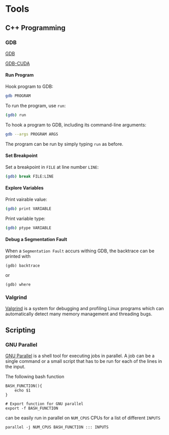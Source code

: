 # Tools


## C++ Programming

### GDB

[GDB](https://www.gnu.org/software/gdb/)

[GDB-CUDA]()

#### Run Program

Hook program to GDB:
```bash
gdb PROGRAM
```

To run the program, use `run`:
```bash
(gdb) run
```

To hook a program to GDB, including its command-line arguments:
```bash
gdb --args PROGRAM ARGS
```
The program can be run by simply typing `run` as before.

#### Set Breakpoint

Set a breakpoint in `FILE` at line number `LINE`:
```bash
(gdb) break FILE:LINE
```

#### Explore Variables

Print vairable value:

```bash
(gdb) print VARIABLE
```

Print variable type:

```bash
(gdb) ptype VARIABLE
```

#### Debug a Segmentation Fault

When a `Segmentation Fault` accurs withing GDB, the backtrace can be printed with
```
(gdb) backtrace
```
or
```
(gdb) where
```

### Valgrind

[Valgrind](http://valgrind.org/) is a system for debugging and profiling Linux programs which can automatically detect many memory management and threading bugs.


## Scripting

### GNU Parallel

[GNU Parallel](https://www.gnu.org/software/parallel/) is a shell tool for executing jobs in parallel. A job can be a single command or a small script that has to be run for each of the lines in the input.

The following bash function
```
BASH_FUNCTION(){
    echo $1
}

# Export function for GNU parallel
export -f BASH_FUNCTION 
```
can be easily run in parallel on `NUM_CPUS` CPUs for a list of different `INPUTS`
```
parallel -j NUM_CPUS BASH_FUNCTION ::: INPUTS
```